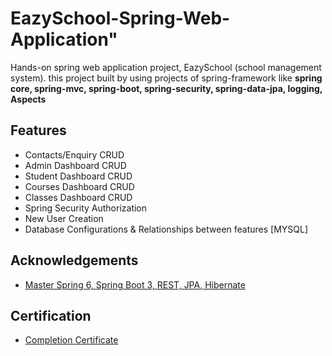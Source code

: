 
# EazySchool-Spring-Web-Application" 

Hands-on spring web application project, EazySchool (school management system). this project built by using projects of spring-framework like **spring core, spring-mvc, spring-boot, spring-security, spring-data-jpa, logging, Aspects**

## Features

- Contacts/Enquiry CRUD
- Admin Dashboard  CRUD
- Student Dashboard CRUD
- Courses Dashboard CRUD
- Classes Dashboard CRUD
- Spring Security Authorization
- New User Creation
- Database Configurations & Relationships between features [MYSQL]



## Acknowledgements

 - [Master Spring 6, Spring Boot 3, REST, JPA, Hibernate](https://www.udemy.com/course/spring-springboot-jpa-hibernate-zero-to-master/)


## Certification

- [Completion Certificate](https://drive.google.com/file/d/16EjqqiNQJAAGDcRtrJo-AB_UQIRri_4H/view?usp=sharing)
